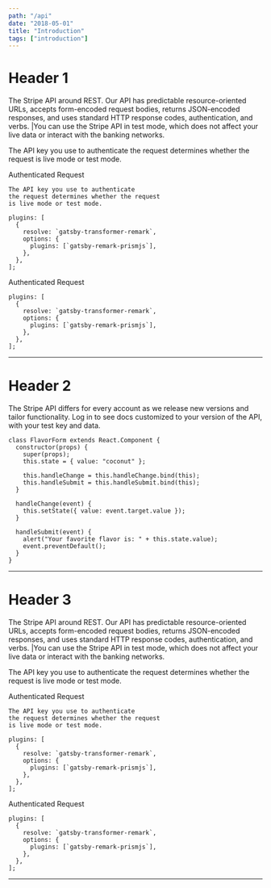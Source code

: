 ```yaml
---
path: "/api"
date: "2018-05-01"
title: "Introduction"
tags: ["introduction"]
---
```


# Header 1

<div class="code-section">

  <div class="code-section--text">

The Stripe API around REST. Our API has predictable resource-oriented URLs, accepts form-encoded request bodies, returns JSON-encoded responses, and uses standard HTTP response codes, authentication, and verbs. |You can use the Stripe API in test mode, which does not affect your live data or interact with the banking networks.

The API key you use to authenticate the request determines whether the request is live mode or test mode.

  </div>

  <div class="code-section--code">
    <div class="code code--dark">
    <div class="code-header">Authenticated Request</div>

```javascript{numberLines: true}
The API key you use to authenticate
the request determines whether the request
is live mode or test mode.

plugins: [
  {
    resolve: `gatsby-transformer-remark`,
    options: {
      plugins: [`gatsby-remark-prismjs`],
    },
  },
];
```

  </div>

  <div class="code code--light">
  <div class="code-header">Authenticated Request</div>

```javascript{numberLines: true}
plugins: [
  {
    resolve: `gatsby-transformer-remark`,
    options: {
      plugins: [`gatsby-remark-prismjs`],
    },
  },
];
```

</div>

  </div>
  <!-- end code-section--code -->

</div>
<!-- end code-section -->

---

# Header 2

<div class="code-section">
<div class="code-section--text">

The Stripe API differs for every account as we release new versions and tailor functionality. Log in to see docs customized to your version of the API, with your test key and data.

</div>

<div class="code-section--code">

```jsx{numberLines: true}
class FlavorForm extends React.Component {
  constructor(props) {
    super(props);
    this.state = { value: "coconut" };

    this.handleChange = this.handleChange.bind(this);
    this.handleSubmit = this.handleSubmit.bind(this);
  }

  handleChange(event) {
    this.setState({ value: event.target.value });
  }

  handleSubmit(event) {
    alert("Your favorite flavor is: " + this.state.value);
    event.preventDefault();
  }
}
```

</div>

</div>

---

# Header 3

<div class="code-section">

  <div class="code-section--text">

The Stripe API around REST. Our API has predictable resource-oriented URLs, accepts form-encoded request bodies, returns JSON-encoded responses, and uses standard HTTP response codes, authentication, and verbs. |You can use the Stripe API in test mode, which does not affect your live data or interact with the banking networks.

The API key you use to authenticate the request determines whether the request is live mode or test mode.

  </div>

  <div class="code-section--code">
    <div class="code code--dark">
    <div class="code-header">Authenticated Request</div>

```javascript{numberLines: true}
The API key you use to authenticate
the request determines whether the request
is live mode or test mode.

plugins: [
  {
    resolve: `gatsby-transformer-remark`,
    options: {
      plugins: [`gatsby-remark-prismjs`],
    },
  },
];
```

  </div>

  <div class="code code--light">
  <div class="code-header">Authenticated Request</div>

```javascript{numberLines: true}
plugins: [
  {
    resolve: `gatsby-transformer-remark`,
    options: {
      plugins: [`gatsby-remark-prismjs`],
    },
  },
];
```

</div>

  </div>
  <!-- end code-section--code -->

</div>
<!-- end code-section -->

---
